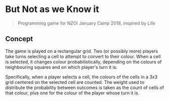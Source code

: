# But Not as we Know it

> Programming game for NZOI January Camp 2018, inspired by Life

## Concept

The game is played on a rectangular grid. Two (or possibly more) players take turns selecting a cell to attempt to convert to their colour. When a cell is selected, it changes colour probabilistically, depending on the colours of neighbouring squares and on which player's turn it is.

Specifically, when a player selects a cell, the colours of the cells in a 3x3 grid centered on the selected cell are counted. The weight used to distribute the probability between outcomes is taken as the count of cells of that colour, plus one for the colour of the player whose turn it is.
